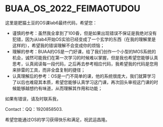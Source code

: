 # BUAA_OS_2022_FEIMAOTUDOU

这里是肥猫土豆的OS课lab6最终代码，希望您：

- 谨慎的参考：虽然我全拿到了100昏，但是如果出现错误不保证是我绝对没有犯错，因为从lab4开始OS实验已经变成了一个玄学的东西（在我的理解里是这样的），希望我的错误理解不会变成你的烦恼；
- 理解的参考：BUAA的OS是一门好课，给了我们创作一个小型的MOS系统的机会，诚然可能我们在第一次学习的时候难以掌握，但是我也希望您能够认真思考，认真阅读每一段代码，之后再去参考相应代码，我希望我的代码是您用来排雷的工具，而非全盘复制的捷径；
- 认真理解后的参考：OS是一门不简单的课，他的系统很庞大，我们就算学习了以后也难窥其本质，希望您能够认真学习这门课，再次回头审视这门课的时候能够越想约有味道，从而理解其作用和功能；

如果有错误，请及时联系我，

Contact：QQ：1920858503.

希望您能通过OS的学习获得快乐和满足，祝武运昌隆。
